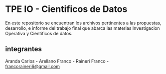 # TPE IO - Cientificos de Datos

En este repositorio se encuentran los archivos pertinentes a las propuestas, desarrollo, e informe del trabajo final que abarca las materias Investigacion Operativa y Cientificos de datos.

## integrantes
Aranda Carlos   -
Arellano Franco -
Raineri Franco  - francoraineri6@gmail.com
